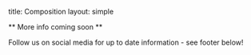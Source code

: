 title: Composition
layout: simple

** More info coming soon **

Follow us on social media for up to date information - see footer below!

<!-- 

First off, a warning: all of the following numbers are approximate and may change – we don't know the future, and we may have to adjust to changed circumstances in a number of ways.

PyCon Portugal has three conference days reserved for talks (followed by two days of sprints with tutorials on the side). Past experience shows that more than 10 talks per day (plus room for lightning talks) is a bit much, so we're looking at about 27 talk slots we can distribute among submissions. Of these 27:

* 3 will go to **keynote** speakers selected by us. We're very much open to suggestions, so contact us if there is anybody you'd like to see or hear as a keynote speaker!

* 4 **project presentations**. These talks show ways and areas in which Python may be used.

* 3 **community talks**. These are meant to show the struggles we face as a community, and as individuals. They can include talks on personal growth, or demonstrate problems that are still waiting to be resolved.

* 15 talks about **Python and working with Python**:

    - 6 talks **accessible to beginners**, focussing on concepts, introductions, guides, and other material most useful to those new to Python, having used Python for about a year or less. Includes common workflows (like debugging and testing) and introductions to tools integrated with Python.

    - 6 more **advanced talks**, explaining concepts or implementation details in depth, for people who have used Python for more than a year. Includes uncommon workflows, and improvements on testing and debugging workflows.
    
    - 3 talks at a **very advanced level** on implementation details and planned features. We also hope to offer a bit of the Python Under The Hood spirit here.

* 2 talks focusing on languages or frameworks that are **not Python**.

If your talk idea does not match any of these categories, or matches more than one – don't worry! This is not a strict list that every submission needs to fit in, it is just meant as a guide for attendees, submitters, and reviewers alike.

-->
